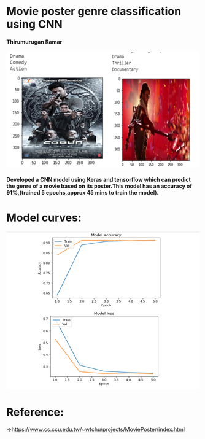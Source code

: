 # Movie poster genre classification using CNN
#### Thirumurugan Ramar

![](Images/outputs.png)

#### Developed a CNN model using Keras and tensorflow which can predict the genre of a movie based on its poster.This model has an accuracy of 91%,(trained 5 epochs,approx 45 mins to train the model).

# Model curves:
![](Images/model.png)


# Reference:
->https://www.cs.ccu.edu.tw/~wtchu/projects/MoviePoster/index.html 
